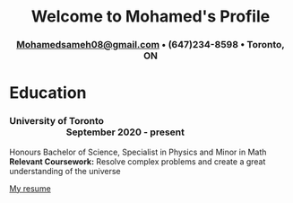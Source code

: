 # <div align="center">Welcome to Mohamed's Profile
### <div align="center">Mohamedsameh08@gmail.com • (647)234-8598 • Toronto, ON</div> 

# Education
  ### University of Toronto &emsp; &emsp; &emsp; &emsp; &emsp; &emsp; &emsp; &emsp; &emsp; &emsp; &emsp; &emsp; &emsp; &emsp; &emsp; &emsp; &emsp; &emsp; &emsp; &emsp; &emsp; September 2020 - present
  Honours Bachelor of Science, Specialist in Physics and Minor in Math
    **Relevant Coursework:** Resolve complex problems and create a great understanding of the universe
  
  
  
  [My resume](https://github.com/Momo-1225/Momo/raw/gh-pages/resume.pdf)
